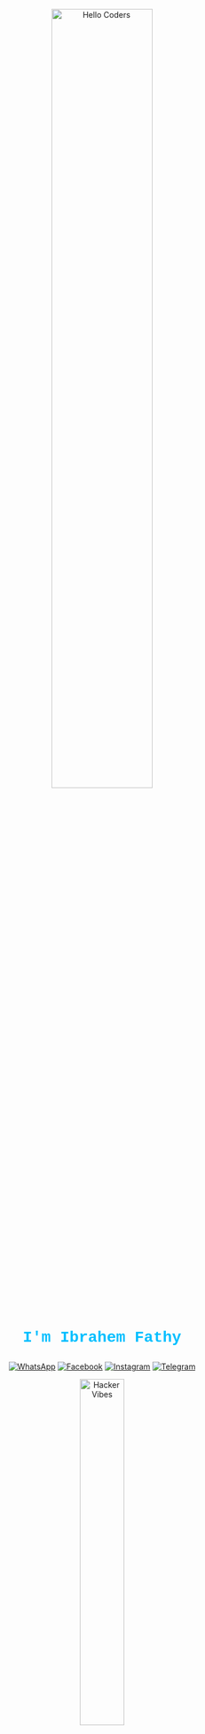 <div align="center" width="50">

<!-- 👋 GIF الأول: Hello Coders -->
<img src="https://github.com/SP-XD/SP-XD/blob/main/images/hellocoders_rounded.gif?raw=true" 
     alt="Hello Coders" width="60%"/> <br>

<!-- ✨ الاسم بعد التعديل -->
<h3 style="font-size: 28px; color: #00BFFF; font-family: 'Courier New', monospace;">
I'm Ibrahem Fathy
</h3>

<!-- 🌐 روابط التواصل -->
[![WhatsApp](https://img.shields.io/badge/WhatsApp-25D366?style=flat&logo=whatsapp&logoColor=white)](https://wa.me/201124853430)
[![Facebook](https://img.shields.io/badge/Facebook-1877F2?style=flat&logo=facebook&logoColor=white)](https://www.facebook.com/share/1FyasGLBSD/)
[![Instagram](https://img.shields.io/badge/Instagram-E4405F?style=flat&logo=instagram&logoColor=white)](https://www.instagram.com/ibrahemfathytor)
[![Telegram](https://img.shields.io/badge/Telegram-2CA5E0?style=flat&logo=telegram&logoColor=white)](https://t.me/spxd007)

<!-- 👨‍💻 GIF الثاني -->
<img src="https://github.com/SP-XD/SP-XD/blob/main/images/dev-working_rounded.gif?raw=true" 
     alt="Hacker Vibes" width="40%"/><br> 

</div>

<hr></hr>

### 🛠️ Tools & Technologies

![Java](https://img.shields.io/badge/Java-ED8B00?style=flat&logo=java&logoColor=white)
![C++](https://img.shields.io/badge/C%2B%2B-00599C?style=flat&logo=c%2B%2B&logoColor=white)
![VSCode](https://img.shields.io/badge/Visual_Studio-0078D4?style=flat&logo=visual%20studio%20code&logoColor=white)

```dart
// tools_I_use organized

class About extends Me { 
  const myTools = {  
    "ProgrammingLanguages" : { "Java", "C++" },
    "Editors" : { "Visual Studio" }
  };
}

